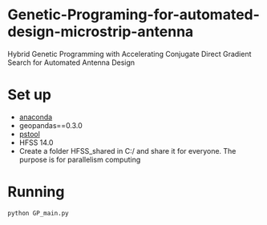# Genetic-Programing-for-automated-design-microstrip-antenna
Hybrid Genetic Programming with Accelerating Conjugate Direct Gradient Search for Automated Antenna Design

# Set up
- [anaconda](https://www.anaconda.com/products/individual) 
- geopandas==0.3.0
- [pstool](https://docs.microsoft.com/en-us/sysinternals/downloads/pstools)
- HFSS 14.0
- Create a folder HFSS_shared in C:/ and share it for everyone. The purpose is for parallelism computing
# Running
```
python GP_main.py
```
